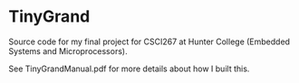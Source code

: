 # TinyGrand

Source code for my final project for CSCI267 at Hunter College (Embedded Systems and Microprocessors).

See TinyGrandManual.pdf for more details about how I built this.
